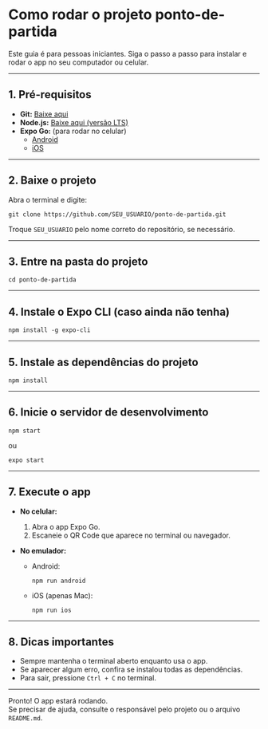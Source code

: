 # Como rodar o projeto ponto-de-partida

Este guia é para pessoas iniciantes. Siga o passo a passo para instalar e rodar o app no seu computador ou celular.

---

## 1. Pré-requisitos

- **Git:** [Baixe aqui](https://git-scm.com/downloads)
- **Node.js:** [Baixe aqui (versão LTS)](https://nodejs.org/)
- **Expo Go:** (para rodar no celular)  
  - [Android](https://play.google.com/store/apps/details?id=host.exp.exponent)  
  - [iOS](https://apps.apple.com/app/expo-go/id982107779)

---

## 2. Baixe o projeto

Abra o terminal e digite:
```
git clone https://github.com/SEU_USUARIO/ponto-de-partida.git
```
Troque `SEU_USUARIO` pelo nome correto do repositório, se necessário.

---

## 3. Entre na pasta do projeto

```
cd ponto-de-partida
```

---

## 4. Instale o Expo CLI (caso ainda não tenha)

```
npm install -g expo-cli
```

---

## 5. Instale as dependências do projeto

```
npm install
```

---

## 6. Inicie o servidor de desenvolvimento

```
npm start
```
ou
```
expo start
```

---

## 7. Execute o app

- **No celular:**  
  1. Abra o app Expo Go.
  2. Escaneie o QR Code que aparece no terminal ou navegador.

- **No emulador:**  
  - Android:  
    ```
    npm run android
    ```
  - iOS (apenas Mac):  
    ```
    npm run ios
    ```

---

## 8. Dicas importantes

- Sempre mantenha o terminal aberto enquanto usa o app.
- Se aparecer algum erro, confira se instalou todas as dependências.
- Para sair, pressione `Ctrl + C` no terminal.

---

Pronto! O app estará rodando.  
Se precisar de ajuda, consulte o responsável pelo projeto ou o arquivo `README.md`.